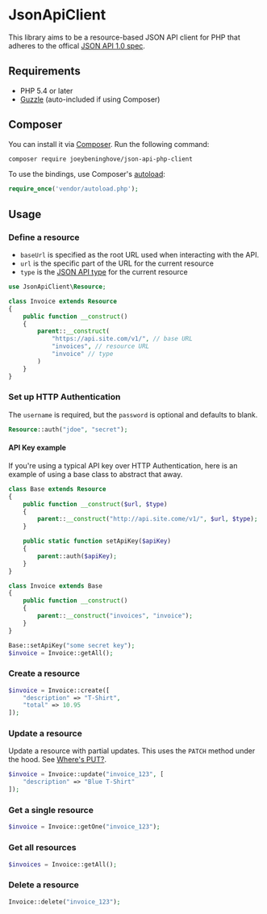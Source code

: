 # JsonApiClient

This library aims to be a resource-based JSON API client for PHP that adheres to the offical [JSON API 1.0 spec](http://jsonapi.org).

## Requirements

* PHP 5.4 or later
* [Guzzle](https://github.com/guzzle/guzzle) (auto-included if using Composer)

## Composer

You can install it via [Composer](https://getcomposer.org).  Run the following
command:

```bash
composer require joeybeninghove/json-api-php-client
```

To use the bindings, use Composer's [autoload](https://getcomposer.org/doc/00-intro.md#autoloading):

```php
require_once('vendor/autoload.php');
```

## Usage

### Define a resource
* `baseUrl` is specified as the root URL used when interacting with the API.
* `url` is the specific part of the URL for the current resource
* `type` is the [JSON API type](http://jsonapi.org/format/#document-resource-objects) for the current resource

```php
use JsonApiClient\Resource;

class Invoice extends Resource
{
    public function __construct()
    {
        parent::__construct(
            "https://api.site.com/v1/", // base URL
            "invoices", // resource URL
            "invoice" // type
        )
    }
}
```

### Set up HTTP Authentication
The `username` is required, but the `password` is optional and defaults to blank.
```php
Resource::auth("jdoe", "secret");
```

#### API Key example
If you're using a typical API key over HTTP Authentication, here is an example
of using a base class to abstract that away.
```php
class Base extends Resource
{
    public function __construct($url, $type)
    {
        parent::__construct("http://api.site.come/v1/", $url, $type);
    }

    public static function setApiKey($apiKey)
    {
        parent::auth($apiKey);
    }
}

class Invoice extends Base
{
    public function __construct()
    {
        parent::__construct("invoices", "invoice");
    }
}

Base::setApiKey("some secret key");
$invoice = Invoice::getAll();
```

### Create a resource
```php
$invoice = Invoice::create([
    "description" => "T-Shirt",
    "total" => 10.95
]);
```

### Update a resource
Update a resource with partial updates.  This uses the `PATCH` method under the
hood.  See [Where's PUT?](http://jsonapi.org/faq/#wheres-put).
```php
$invoice = Invoice::update("invoice_123", [
    "description" => "Blue T-Shirt"
]);
```

### Get a single resource
```php
$invoice = Invoice::getOne("invoice_123");
```

### Get all resources
```php
$invoices = Invoice::getAll();
```

### Delete a resource
```php
Invoice::delete("invoice_123");
```
